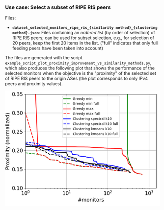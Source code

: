 ### Use case: Select a subset of RIPE RIS peers

Files:
* **`dataset_selected_monitors_ripe_ris_{similarity method}_{clustering method}.json`**: Files containing an _ordered list_ (by order of selection) of RIPE RIS peers; can be used for subset selection, e.g., for selection of 20 peers, keep the first 20 items in the list. ("full" indicates that only full feeding peers have been taken into account)


The files are generated with the script `example_script_plot_proximity_improvement_vs_similarity_methods.py`, which also produces the following plot that shows the performance of the selected monitors when the objective is the "proximity" of the selected set of RIPE RIS peers to the origin ASes (the plot corresponds to only IPv4 peers and proximity values). 

![Subset selection methods and their efficiency wrt. the proximity metrix](./fig_ripe_ris_subset_selection_vs_proximity_v4.png?raw=true)